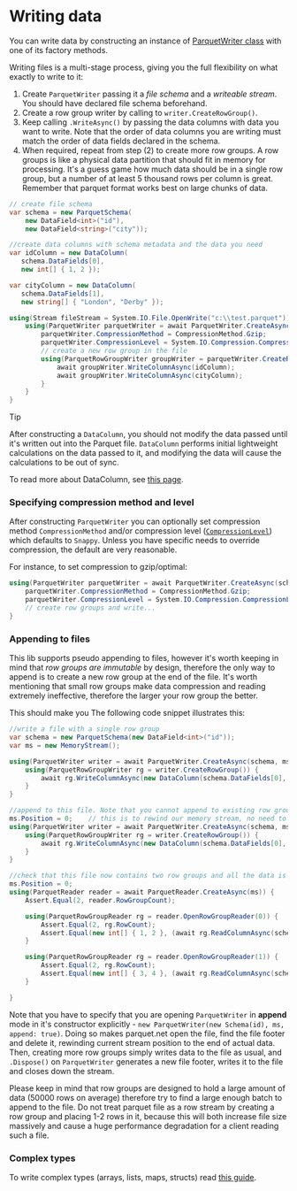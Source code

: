 # Writing data

You can write data by constructing an instance of [ParquetWriter class](https://github.com/aloneguid/parquet-dotnet/blob/master/src/Parquet/ParquetWriter.cs) with one of its factory methods.

Writing files is a multi-stage process, giving you the full flexibility on what exactly to write to it:

1. Create `ParquetWriter` passing it a *file schema* and a *writeable stream*. You should have declared file schema beforehand.
2. Create a row group writer by calling to `writer.CreateRowGroup()`.
3. Keep calling `.WriteAsync()` by passing the data columns with data you want to write. Note that the order of data columns you are writing must match the order of data fields declared in the schema.
4. When required, repeat from step (2) to create more row groups. A row groups is like a physical data partition that should fit in memory for processing. It's a guess game how much data should be in a single row group, but a number of at least 5 thousand rows per column is great. Remember that parquet format works best on large chunks of data.

```C#
// create file schema
var schema = new ParquetSchema(
    new DataField<int>("id"),
    new DataField<string>("city"));

//create data columns with schema metadata and the data you need
var idColumn = new DataColumn(
   schema.DataFields[0],
   new int[] { 1, 2 });

var cityColumn = new DataColumn(
   schema.DataFields[1],
   new string[] { "London", "Derby" });

using(Stream fileStream = System.IO.File.OpenWrite("c:\\test.parquet")) {
    using(ParquetWriter parquetWriter = await ParquetWriter.CreateAsync(schema, fileStream)) {
        parquetWriter.CompressionMethod = CompressionMethod.Gzip;
        parquetWriter.CompressionLevel = System.IO.Compression.CompressionLevel.Optimal;
        // create a new row group in the file
        using(ParquetRowGroupWriter groupWriter = parquetWriter.CreateRowGroup()) {
            await groupWriter.WriteColumnAsync(idColumn);
            await groupWriter.WriteColumnAsync(cityColumn);
        }
    }
}
```

> [!TIP]
> After constructing a `DataColumn`, you should not modify the data passed until it's written out into the Parquet file. `DataColumn` performs initial lightweight calculations on the data passed to it, and modifying the data will cause the calculations to be out of sync.  

To read more about DataColumn, see [this page](column.md).

### Specifying compression method and level

After constructing `ParquetWriter` you can optionally set compression method `CompressionMethod` and/or compression level ([`CompressionLevel`](https://learn.microsoft.com/en-us/dotnet/api/system.io.compression.compressionlevel?view=net-7.0)) which defaults to `Snappy`.  Unless you have specific needs to override compression, the default are very reasonable.

For instance, to set compression to gzip/optimal:

```C#
using(ParquetWriter parquetWriter = await ParquetWriter.CreateAsync(schema, fileStream)) {
    parquetWriter.CompressionMethod = CompressionMethod.Gzip;
    parquetWriter.CompressionLevel = System.IO.Compression.CompressionLevel.Optimal;
    // create row groups and write...
}
```

### Appending to files

This lib supports pseudo appending to files, however it's worth keeping in mind that *row groups are immutable* by design, therefore the only way to append is to create a new row group at the end of the file. It's worth mentioning that small row groups make data compression and reading extremely ineffective, therefore the larger your row group the better.

This should make you The following code snippet illustrates this:

```C#
//write a file with a single row group
var schema = new ParquetSchema(new DataField<int>("id"));
var ms = new MemoryStream();

using(ParquetWriter writer = await ParquetWriter.CreateAsync(schema, ms)) {
    using(ParquetRowGroupWriter rg = writer.CreateRowGroup()) {
        await rg.WriteColumnAsync(new DataColumn(schema.DataFields[0], new int[] { 1, 2 }));
    }
}

//append to this file. Note that you cannot append to existing row group, therefore create a new one
ms.Position = 0;    // this is to rewind our memory stream, no need to do it in real code.
using(ParquetWriter writer = await ParquetWriter.CreateAsync(schema, ms, append: true)) {
    using(ParquetRowGroupWriter rg = writer.CreateRowGroup()) {
        await rg.WriteColumnAsync(new DataColumn(schema.DataFields[0], new int[] { 3, 4 }));
    }
}

//check that this file now contains two row groups and all the data is valid
ms.Position = 0;
using(ParquetReader reader = await ParquetReader.CreateAsync(ms)) {
    Assert.Equal(2, reader.RowGroupCount);

    using(ParquetRowGroupReader rg = reader.OpenRowGroupReader(0)) {
        Assert.Equal(2, rg.RowCount);
        Assert.Equal(new int[] { 1, 2 }, (await rg.ReadColumnAsync(schema.DataFields[0])).Data);
    }

    using(ParquetRowGroupReader rg = reader.OpenRowGroupReader(1)) {
        Assert.Equal(2, rg.RowCount);
        Assert.Equal(new int[] { 3, 4 }, (await rg.ReadColumnAsync(schema.DataFields[0])).Data);
    }

}
```

Note that you have to specify that you are opening `ParquetWriter` in **append** mode in it's constructor explicitly - `new ParquetWriter(new Schema(id), ms, append: true)`. Doing so makes parquet.net open the file, find the file footer and delete it, rewinding current stream position to the end of actual data. Then, creating more row groups simply writes data to the file as usual, and `.Dispose()` on `ParquetWriter` generates a new file footer, writes it to the file and closes down the stream.

Please keep in mind that row groups are designed to hold a large amount of data (50000 rows on average) therefore try to find a large enough batch to append to the file. Do not treat parquet file as a row stream by creating a row group and placing 1-2 rows in it, because this will both increase file size massively and cause a huge performance degradation for a client reading such a file.

### Complex types

To write complex types (arrays, lists, maps, structs) read [this guide](nested_types.md).
